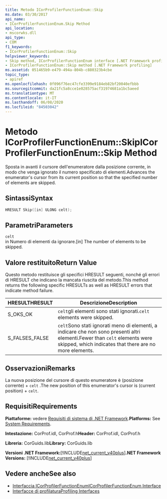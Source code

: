 ```yaml
---
title: Metodo ICorProfilerFunctionEnum::Skip
ms.date: 03/30/2017
api_name:
- ICorProfilerFunctionEnum.Skip Method
api_location:
- mscorwks.dll
api_type:
- COM
f1_keywords:
- ICorProfilerFunctionEnum::Skip
helpviewer_keywords:
- Skip method, ICorProfilerFunctionEnum interface [.NET Framework profiling]
- ICorProfilerFunctionEnum::Skip method [.NET Framework profiling]
ms.assetid: 051465b9-e479-494a-804b-c880323b4cbe
topic_type:
- apiref
ms.openlocfilehash: 0f096f76ec47cfe3399e9184eb82bf20040efbbb
ms.sourcegitcommit: da21fc5a8cce1e028575acf31974681a1bc5aeed
ms.translationtype: MT
ms.contentlocale: it-IT
ms.lasthandoff: 06/08/2020
ms.locfileid: "84503042"
---
```

# <a name="icorprofilerfunctionenumskip-method"></a><span data-ttu-id="eede9-102">Metodo ICorProfilerFunctionEnum::Skip</span><span class="sxs-lookup"><span data-stu-id="eede9-102">ICorProfilerFunctionEnum::Skip Method</span></span>
<span data-ttu-id="eede9-103">Sposta in avanti il cursore dell'enumeratore dalla posizione corrente, in modo che venga ignorato il numero specificato di elementi.</span><span class="sxs-lookup"><span data-stu-id="eede9-103">Advances the enumerator's cursor from its current position so that the specified number of elements are skipped.</span></span>  
  
## <a name="syntax"></a><span data-ttu-id="eede9-104">Sintassi</span><span class="sxs-lookup"><span data-stu-id="eede9-104">Syntax</span></span>  
  
```cpp  
HRESULT Skip([in] ULONG celt);  
```  
  
## <a name="parameters"></a><span data-ttu-id="eede9-105">Parametri</span><span class="sxs-lookup"><span data-stu-id="eede9-105">Parameters</span></span>  
 `celt`  
 <span data-ttu-id="eede9-106">in Numero di elementi da ignorare.</span><span class="sxs-lookup"><span data-stu-id="eede9-106">[in] The number of elements to be skipped.</span></span>  
  
## <a name="return-value"></a><span data-ttu-id="eede9-107">Valore restituito</span><span class="sxs-lookup"><span data-stu-id="eede9-107">Return Value</span></span>  
 <span data-ttu-id="eede9-108">Questo metodo restituisce gli specifici HRESULT seguenti, nonché gli errori di HRESULT che indicano la mancata riuscita del metodo.</span><span class="sxs-lookup"><span data-stu-id="eede9-108">This method returns the following specific HRESULTs as well as HRESULT errors that indicate method failure.</span></span>  
  
|<span data-ttu-id="eede9-109">HRESULT</span><span class="sxs-lookup"><span data-stu-id="eede9-109">HRESULT</span></span>|<span data-ttu-id="eede9-110">Descrizione</span><span class="sxs-lookup"><span data-stu-id="eede9-110">Description</span></span>|  
|-------------|-----------------|  
|<span data-ttu-id="eede9-111">S_OK</span><span class="sxs-lookup"><span data-stu-id="eede9-111">S_OK</span></span>|<span data-ttu-id="eede9-112">`celt`gli elementi sono stati ignorati.</span><span class="sxs-lookup"><span data-stu-id="eede9-112">`celt` elements were skipped.</span></span>|  
|<span data-ttu-id="eede9-113">S_FALSE</span><span class="sxs-lookup"><span data-stu-id="eede9-113">S_FALSE</span></span>|<span data-ttu-id="eede9-114">`celt`Sono stati ignorati meno di elementi, a indicare che non sono presenti altri elementi.</span><span class="sxs-lookup"><span data-stu-id="eede9-114">Fewer than `celt` elements were skipped, which indicates that there are no more elements.</span></span>|  
  
## <a name="remarks"></a><span data-ttu-id="eede9-115">Osservazioni</span><span class="sxs-lookup"><span data-stu-id="eede9-115">Remarks</span></span>  
 <span data-ttu-id="eede9-116">La nuova posizione del cursore di questo enumeratore è (posizione corrente) + `celt` .</span><span class="sxs-lookup"><span data-stu-id="eede9-116">The new position of this enumerator's cursor is (current position) + `celt`.</span></span>  
  
## <a name="requirements"></a><span data-ttu-id="eede9-117">Requisiti</span><span class="sxs-lookup"><span data-stu-id="eede9-117">Requirements</span></span>  
 <span data-ttu-id="eede9-118">**Piattaforme:** vedere [Requisiti di sistema di .NET Framework](../../get-started/system-requirements.md).</span><span class="sxs-lookup"><span data-stu-id="eede9-118">**Platforms:** See [System Requirements](../../get-started/system-requirements.md).</span></span>  
  
 <span data-ttu-id="eede9-119">**Intestazione:** CorProf.idl, CorProf.h</span><span class="sxs-lookup"><span data-stu-id="eede9-119">**Header:** CorProf.idl, CorProf.h</span></span>  
  
 <span data-ttu-id="eede9-120">**Libreria:** CorGuids.lib</span><span class="sxs-lookup"><span data-stu-id="eede9-120">**Library:** CorGuids.lib</span></span>  
  
 <span data-ttu-id="eede9-121">**Versioni .NET Framework:**[!INCLUDE[net_current_v40plus](../../../../includes/net-current-v40plus-md.md)]</span><span class="sxs-lookup"><span data-stu-id="eede9-121">**.NET Framework Versions:** [!INCLUDE[net_current_v40plus](../../../../includes/net-current-v40plus-md.md)]</span></span>  
  
## <a name="see-also"></a><span data-ttu-id="eede9-122">Vedere anche</span><span class="sxs-lookup"><span data-stu-id="eede9-122">See also</span></span>

- [<span data-ttu-id="eede9-123">Interfaccia ICorProfilerFunctionEnum</span><span class="sxs-lookup"><span data-stu-id="eede9-123">ICorProfilerFunctionEnum Interface</span></span>](icorprofilerfunctionenum-interface.md)
- [<span data-ttu-id="eede9-124">Interfacce di profilatura</span><span class="sxs-lookup"><span data-stu-id="eede9-124">Profiling Interfaces</span></span>](profiling-interfaces.md)
